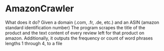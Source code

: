 # AmazonCrawler

What does it do? Given a domain (.com, .fr, .de, etc.) and an ASIN (amazon standard identification number) The program scrapes the title of the product and the text content of every review left for that product on amazon. Additionally, it outputs the frequency or count of word phrases lengths 1 through 4, to a file
